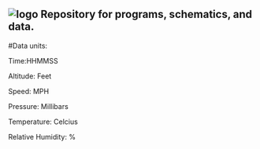 ![logo](https://raw.githubusercontent.com/txjacob/Starduster-II/master/patch.jpg)
Repository for programs, schematics, and data.
---
#Data units:

Time:HHMMSS

Altitude: Feet

Speed: MPH

Pressure: Millibars

Temperature: Celcius

Relative Humidity: %
